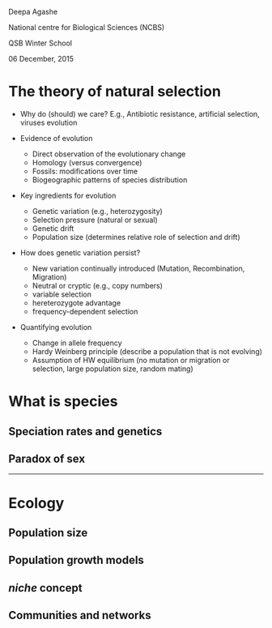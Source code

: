 Deepa Agashe

National centre for Biological Sciences (NCBS)

QSB Winter School

06 December, 2015


# The theory of natural selection

- Why do (should) we care?
E.g., Antibiotic resistance, artificial selection, viruses evolution

- Evidence of evolution
  - Direct observation of the evolutionary change
  - Homology (versus convergence)
  - Fossils: modifications over time
  - Biogeographic patterns of species distribution

- Key ingredients for evolution
  - Genetic variation (e.g., heterozygosity)
  - Selection pressure (natural or sexual)
  - Genetic drift
  - Population size (determines relative role of selection and drift)

- How does genetic variation persist?
  - New variation continually introduced (Mutation, Recombination, Migration)
  - Neutral or cryptic (e.g., copy numbers)
  - variable selection
  - hereterozygote advantage
  - frequency-dependent selection

- Quantifying evolution
  - Change in allele frequency
  - Hardy Weinberg principle (describe a population that is not evolving)
  - Assumption of HW equilibrium (no mutation or migration or selection, large
  population size, random mating)

# What is species

## Speciation rates and genetics

## Paradox of sex

---------------

# Ecology

## Population size

## Population growth models

## *niche* concept

## Communities and networks
